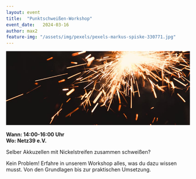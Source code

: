 ```yaml
---
layout: event
title:  "Punktschweißen-Workshop"
event_date:   2024-03-16
author: max2
feature-img: "/assets/img/pexels/pexels-markus-spiske-330771.jpg"
---
```


![](/assets/img/pexels/pexels-nastyasensei-282045.jpg)

**Wann: 14:00-16:00 Uhr**\
**Wo: Netz39 e.V.**

Selber Akkuzellen mit Nickelstreifen zusammen schweißen? 

Kein Problem! 
Erfahre in unserem Workshop alles, was du dazu wissen musst. Von den Grundlagen bis zur praktischen Umsetzung.
